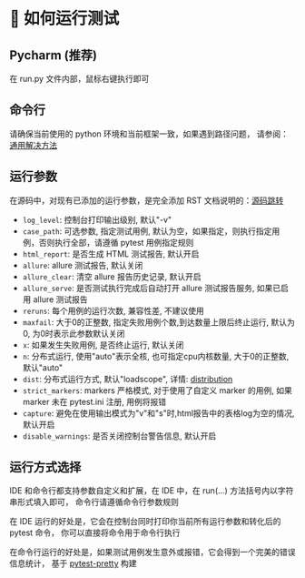 # 🚀 如何运行测试

## Pycharm (推荐)

在 run.py 文件内部，鼠标右键执行即可

## 命令行

请确保当前使用的 python 环境和当前框架一致，如果遇到路径问题，
请参阅：[通用解决方法](https://www.cnblogs.com/duanweishi/p/15987693.html)

## 运行参数

在源码中，对现有已添加的运行参数，是完全添加 RST
文档说明的：[源码跳转](https://github.com/wu-clan/httpfpt/blob/9910e6b88a8555897987117d5bbe0a3e801098f7/fastpt/run.py#L27)

- `log_level`: 控制台打印输出级别, 默认"-v"
- `case_path`: 可选参数, 指定测试用例, 默认为空，如果指定，则执行指定用例，否则执行全部，请遵循 pytest 用例指定规则
- `html_report`: 是否生成 HTML 测试报告, 默认开启
- `allure`: allure 测试报告, 默认关闭
- `allure_clear`: 清空 allure 报告历史记录, 默认开启
- `allure_serve`: 是否测试执行完成后自动打开 allure 测试报告服务, 如果已启用 allure 测试报告
- `reruns`: 每个用例的运行次数, 兼容性差, 不建议使用
- `maxfail`: 大于0的正整数, 指定失败用例个数,到达数量上限后终止运行, 默认为0, 为0时表示此参数默认关闭
- `x`: 如果发生失败用例, 是否终止运行, 默认关闭
- `n`: 分布式运行, 使用"auto"表示全核, 也可指定cpu内核数量, 大于0的正整数, 默认"auto"
- `dist`: 分布式运行方式, 默认"loadscope",
  详情: [distribution](https://pytest-xdist.readthedocs.io/en/latest/distribution.html)
- `strict_markers`: markers 严格模式, 对于使用了自定义 marker 的用例, 如果 marker 未在 pytest.ini 注册, 用例将报错
- `capture`: 避免在使用输出模式为"v"和"s"时,html报告中的表格log为空的情况, 默认开启
- `disable_warnings`: 是否关闭控制台警告信息, 默认开启

## 运行方式选择

IDE 和命令行都支持参数自定义和扩展，在 IDE 中，在 run(...) 方法括号内以字符串形式填入即可，
命令行请遵循命令行参数规则

在 IDE 运行的好处是，它会在控制台同时打印你当前所有运行参数和转化后的 pytest 命令，
你可以直接将命令用于命令行执行

在命令行运行的好处是，如果测试用例发生意外或报错，它会得到一个完美的错误信息统计，
基于 [pytest-pretty](https://github.com/samuelcolvin/pytest-pretty) 构建
